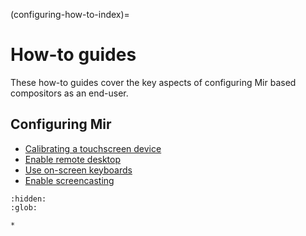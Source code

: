 (configuring-how-to-index)=

# How-to guides
These how-to guides cover the key aspects of configuring Mir based compositors as an end-user.

## Configuring Mir
- [Calibrating a touchscreen device](how-to-calibrate-a-touchscreen-device)
- [Enable remote desktop](how-to-enable-remote-desktop)
- [Use on-screen keyboards](how-to-use-on-screen-keyboards)
- [Enable screencasting](how-to-enable-screencasting)

```{toctree}
:hidden:
:glob:

*
```
